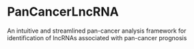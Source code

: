 # PanCancerLncRNA
An intuitive and streamlined pan-cancer analysis framework for identification of lncRNAs associated with pan-cancer prognosis
